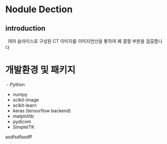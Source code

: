 # Nodule Dection 


## introduction
  
   여러 슬라이스로 구성된 CT  이미지를 이미지연산을 통하여 폐 결절 부분을 검출합니다



# 개발환경 및 패키지

  - Python
  - numpy
  - scikit-image
  - scikit-learn
  - keras (tensorflow backend)
  - matplotlib
  - pydicom
  - SimpleITK


asdfsdfasdff

